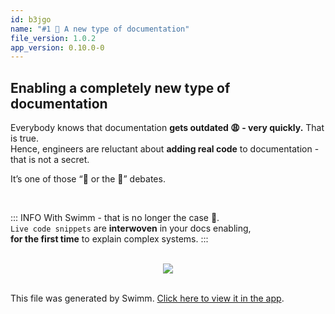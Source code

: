 ```yaml
---
id: b3jgo
name: "#1 🥳 A new type of documentation"
file_version: 1.0.2
app_version: 0.10.0-0
---
```


## **Enabling a completely new type of documentation**

Everybody knows that documentation **gets outdated 😩 - very quickly.** That is true.  
Hence, engineers are reluctant about **adding real code** to documentation - that is not a secret.

It’s one of those “🐓 or the 🥚” debates.




<br/>

<!--BANNER-->
::: INFO
With Swimm - that is no longer the case 🥳.  
`Live code snippets` are **interwoven** in your docs enabling,  
**for the first time** to explain complex systems.
:::

<br/>

<div align="center"><img src="https://firebasestorage.googleapis.com/v0/b/swimm-dev-content/o/repositories%2FZ2l0aHViJTNBJTNBcHJvcGVydHktbGlzdGluZy1zYW5kYm94JTNBJTNBc3dpbW1pbw%3D%3D%2F41c9dd92-c09a-4407-944f-2c5fa8327e7e.png?alt=media&token=7edad359-58d6-46be-bc90-0050eeba0366" style="width:'100%'"/></div>

<br/>

This file was generated by Swimm. [Click here to view it in the app](http://localhost:5000/repos/Z2l0aHViJTNBJTNBcHJvcGVydHktbGlzdGluZy1zYW5kYm94JTNBJTNBc3dpbW1pbw==/docs/b3jgo).